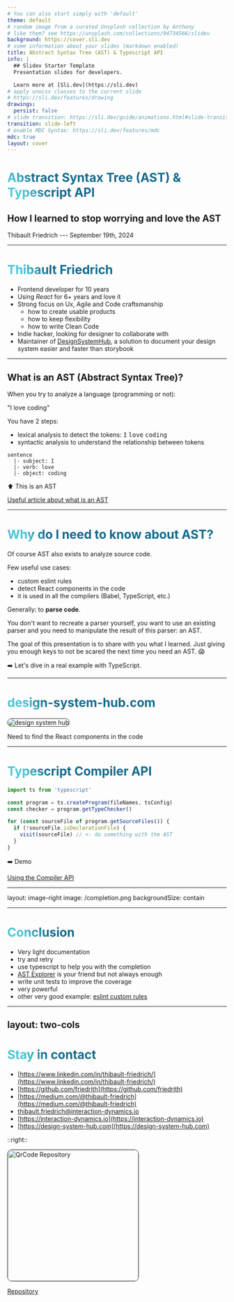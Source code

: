 ```yaml
---
# You can also start simply with 'default'
theme: default
# random image from a curated Unsplash collection by Anthony
# like them? see https://unsplash.com/collections/94734566/slidev
background: https://cover.sli.dev
# some information about your slides (markdown enabled)
title: Abstract Syntax Tree (AST) & Typescript API
info: |
  ## Slidev Starter Template
  Presentation slides for developers.

  Learn more at [Sli.dev](https://sli.dev)
# apply unocss classes to the current slide
# https://sli.dev/features/drawing
drawings:
  persist: false
# slide transition: https://sli.dev/guide/animations.html#slide-transitions
transition: slide-left
# enable MDC Syntax: https://sli.dev/features/mdc
mdc: true
layout: cover
---
```


# Abstract Syntax Tree (AST) & Typescript API

## How I learned to stop worrying and love the AST

Thibault Friedrich --- September 19th, 2024

<!--
The last comment block of each slide will be treated as slide notes. It will be visible and editable in Presenter Mode along with the slide. [Read more in the docs](https://sli.dev/guide/syntax.html#notes)
-->

<style>
h1 {
  background-color: #2B90B6;
  background-image: linear-gradient(45deg, #4EC5D4 10%, #146b8c 20%);
  background-size: 100%;
  -webkit-background-clip: text;
  -moz-background-clip: text;
  -webkit-text-fill-color: transparent;
  -moz-text-fill-color: transparent;
}
</style>

---

# Thibault Friedrich

- Frontend developer for 10 years
- Using _React_ for 6+ years and love it
- Strong focus on Ux, Agile and Code craftsmanship
  - how to create usable products
  - how to keep flexibility
  - how to write Clean Code
- Indie hacker, looking for designer to collaborate with
- Maintainer of [DesignSystemHub](https://design-system-hub.com), a solution to document your design system easier and faster than storybook

---

## What is an AST (Abstract Syntax Tree)?

When you try to analyze a language (programming or not):

<div class="text-center text-2xl">
"I love coding"
</div>

You have 2 steps:

- lexical analysis to detect the tokens: <kbd>I</kbd> <kbd>love</kbd> <kbd>coding</kbd>
- syntactic analysis to understand the relationship between tokens

```
sentence
  |- subject: I
  |- verb: love
  |- object: coding
```

⬆️ This is an AST

<div class="absolute left-60px bottom-20px text-xs">

[Useful article about what is an AST](https://dev.to/balapriya/abstract-syntax-tree-ast-explained-in-plain-english-1h38)

</div>

---

# Why do I need to know about AST?

Of course AST also exists to analyze source code.

Few useful use cases:

- custom eslint rules
- detect React components in the code
- it is used in all the compilers (Babel, TypeScript, etc.)

Generally: to **parse code**.

You don't want to recreate a parser yourself, you want to use an existing parser and you need to manipulate the result of this parser: an AST.

The goal of this presentation is to share with you what I learned. Just giving you enough keys to not be scared the next time you need an AST. 😱

➡️ Let's dive in a real example with TypeScript.

---

# [design-system-hub.com](https://design-system-hub.com)

![design system hub](/design-system-hub.png)

<div class="absolute bottom-30 right-30 text-white w-40 text-xl" v-click>Need to find the React components in the code</div>

<style>
img {
  border-radius: 10px;
  border: 1px solid #333;
}

</style>

---

# Typescript Compiler API

```ts
import ts from 'typescript'

const program = ts.createProgram(fileNames, tsConfig)
const checker = program.getTypeChecker()

for (const sourceFile of program.getSourceFiles()) {
  if (!sourceFile.isDeclarationFile) {
    visit(sourceFile) // <- do something with the AST
  }
}
```

➡️ Demo

<div class="absolute left-60px bottom-20px text-xs">

[Using the Compiler API](https://github.com/Microsoft/TypeScript/wiki/Using-the-Compiler-API)

</div>

---
layout: image-right
image: /completion.png
backgroundSize: contain

---

# Conclusion

- Very light documentation
- try and retry
- use typescript to help you with the completion
- [AST Explorer](https://astexplorer.net/) is your friend but not always enough
- write unit tests to improve the coverage
- very powerful
- other very good example: [eslint custom rules](https://eslint.org/docs/latest/extend/custom-rules)

---
layout: two-cols
---

# Stay in contact


- [https://www.linkedin.com/in/thibault-friedrich/](https://www.linkedin.com/in/thibault-friedrich/)
- [https://github.com/friedrith](https://github.com/friedrith)
- [https://medium.com/@thibault-friedrich](https://medium.com/@thibault-friedrich)
- [thibault.friedrich@interaction-dynamics.io](mailto:thibault.friedrich@interaction-dynamics.io)
- [https://interaction-dynamics.io](https://interaction-dynamics.io)
- [https://design-system-hub.com](https://design-system-hub.com)


::right::

<div class="text-center flex flex-col items-center">

<img width="300" height="300" src="/qrcode.svg" alt="QrCode Repository">

[Repository](https://github.com/friedrith/abstract-syntax-tree)

</div>